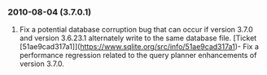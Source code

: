 ### 2010\-08\-04 (3\.7\.0\.1\)

1. Fix a potential database corruption bug that can occur if version 3\.7\.0
 and version 3\.6\.23\.1 alternately write to the same database file.
 [Ticket \[51ae9cad317a1]](https://www.sqlite.org/src/info/51ae9cad317a1)- Fix a performance regression related to the query planner enhancements
 of version 3\.7\.0\.




